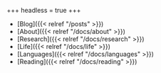 +++
headless = true
+++

- [Blog]({{< relref "/posts" >}})
- [About]({{< relref "/docs/about" >}})
- [Research]({{< relref "/docs/research" >}})
- [Life]({{< relref "/docs/life" >}})
- [Languages]({{< relref "/docs/languages" >}})
- [Reading]({{< relref "/docs/reading" >}})